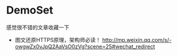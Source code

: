 # DemoSet
感觉很不错的文章收藏一下
- 图文还原HTTPS原理，架构师必读！
http://mp.weixin.qq.com/s/-owgwZx0vJpQ2AaVsO0zVg?scene=25#wechat_redirect
